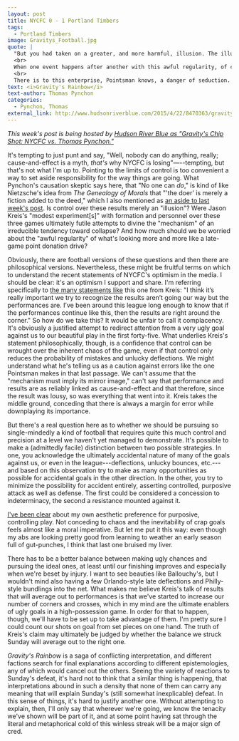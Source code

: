 ```yaml
---
layout: post
title: NYCFC 0 - 1 Portland Timbers
tags: 
  - Portland Timbers 
image: Gravitys_Football.jpg
quote: |
  "But you had taken on a greater, and more harmful, illusion. The illusion of control. That A could do B. But that was false. Completely. No one can <i>do</i>. Things only happen, A and B are unreal, are names for parts that ought to be inseparable...."<br>
  <br>
  When one event happens after another with this awful regularity, of course you don't automatically assume that it's cause-and-effect. But you do look for some mechanism to make sense of it. You probe, you design a modest experiment....<br>
  <br>
  There is to this enterprise, Pointsman knows, a danger of seduction. Because of the symmetry..... He's been led before, you know, down the garden path by symmetry: in certain test results...in assuming that a mechanism must imply its mirror image.
text: <i>Gravity's Rainbow</i> 
text-author: Thomas Pynchon 
categories:
  - Pynchon, Thomas
external_link: http://www.hudsonriverblue.com/2015/4/22/8470363/gravitys-chip-shot-nycfc-vs-thomas-pynchon
---
```


<i>This week's post is being hosted by [Hudson River Blue as "Gravity's Chip Shot: NYCFC vs. Thomas Pynchon."](http://www.hudsonriverblue.com/2015/4/22/8470363/gravitys-chip-shot-nycfc-vs-thomas-pynchon)</i>

It's tempting to just punt and say, "Well, nobody can do anything, really; cause-and-effect is a myth, <i>that's</i> why NYCFC is losing"—--tempting, but that's not what I'm up to. Pointing to the limits of control is too convenient a way to set aside responsibility for the way things are going. What Pynchon's causation skeptic says here, that "No one can <i>do</i>," is kind of like Nietzsche's idea from *The Genealogy of Morals* that "'the doer' is merely a fiction added to the deed," which I also mentioned as [an aside to last week's post](http://ninetyplusofblue.com/gilman,%20charlotte%20perkins/2015/04/16/philadelphia/#fn:1). Is control over these results merely an "illusion"? Were Jason Kreis's "modest experiment[s]" with formation and personnel over these three games ultimately futile attempts to divine the "mechanism" of an irreducible tendency toward collapse? And how much should we be worried about the "awful regularity" of what's looking more and more like a late-game point donation drive?<!--break-->

Obviously, there are football versions of these questions and then there are philosophical versions. Nevertheless, these might be fruitful terms on which to understand the recent statements of NYCFC's optimism in the media. I should be clear: it's an optimism I support and share. I'm referring specifically to [the many statements like](http://www.nycfc.com/post/2015/04/19/new-york-city-fc-vs-portland-timbers-match-recap) this one from Kreis: "I think it’s really important we try to recognize the results aren’t going our way but the performances are. I’ve been around this league long enough to know that if the performances continue like this, then the results are right around the corner." So how do we take this? It would be unfair to call it complacency. It's obviously a justified attempt to redirect attention from a very ugly goal against us to our beautiful play in the first forty-five. What underlies Kreis's statement philosophically, though, is a confidence that control can be wrought over the inherent chaos of the game, even if that control only reduces the probability of mistakes and unlucky deflections. We might understand what he's telling us as a caution against errors like the one Pointsman makes in that last passage. We can't assume that the "mechanism must imply its mirror image," can't say that performance and results are as reliably linked as cause-and-effect and that therefore, since the result was lousy, so was everything that went into it. Kreis takes the middle ground, conceding that there is always a margin for error while downplaying its importance.

But there's a real question here as to whether we should be pursuing so single-mindedly a kind of football that requires quite this much control and precision at a level we haven't yet managed to demonstrate. It's possible to make a (admittedly facile) distinction between two possible strategies. In one, you acknowledge the ultimately accidental nature of many of the goals against us, or even in the league---deflections, unlucky bounces, etc.---and based on this observation try to make as many opportunities as possible for accidental goals in the other direction. In the other, you try to minimize the possibility for accident entirely, asserting controlled, purposive attack as well as defense. The first could be considered a concession to indeterminacy, the second a resistance mounted against it.

[I've been clear](http://www.hudsonriverblue.com/2015/4/14/8413583/impulse-intention-beauty-edith-wharton-vs-nycfc) about my own aesthetic preference for purposive, controlling play. Not conceding to chaos and the inevitability of crap goals feels almost like a moral imperative. But let me put it this way: even though my abs are looking pretty good from learning to weather an early season full of gut-punches, I think that last one bruised my liver. 

There has to be a better balance between making ugly chances and pursuing the ideal ones, at least until our finishing improves and especially when we're beset by injury. I want to see beauties like Ballouchy's, but I wouldn't mind also having a few Orlando-style late deflections and Philly-style bundlings into the net. What makes me believe Kreis's talk of results that will average out to performances is that we've started to increase our number of corners and crosses, which in my mind are the ultimate enablers of ugly goals in a high-possession game. In order for that to happen, though, we'll have to be set up to take advantage of them. I'm pretty sure I could count our shots on goal from set pieces on one hand. The truth of Kreis's claim may ultimately be judged by whether the balance we struck Sunday will average out to the right one.

<i>Gravity's Rainbow</i> is a saga of conflicting interpretation, and different factions search for final explanations according to different epistemologies, any of which would cancel out the others. Seeing the variety of reactions to Sunday's defeat, it's hard not to think that a similar thing is happening, that interpretations abound in such a density that none of them can carry any meaning that will explain Sunday's (still somewhat inexplicable) defeat. In this sense of things, it's hard to justify another one. Without attempting to explain, then, I'll only say that wherever we're going, we know the tenacity we've shown will be part of it, and at some point having sat through the literal and metaphorical cold of this winless streak will be a major sign of cred. 


